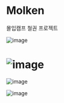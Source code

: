 # Molken
몰입캠프 철권 프로젝트





![image](https://github.com/Cha-Minho/Molken/assets/135544903/aae32e7f-4395-4ebe-b3a8-365b724ef6f9)


![image](https://github.com/Cha-Minho/Molken/assets/135544903/5f1b611b-d1e9-4d26-aff6-138b4bb30003)
=


![image](https://github.com/Cha-Minho/Molken/assets/135544903/2c0d5657-83a0-4a05-9376-341498a66d68)


![image](https://github.com/Cha-Minho/Molken/assets/135544903/0ae96d27-0d11-402b-83e8-ca5533bf8cb5)

